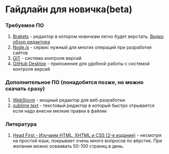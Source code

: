 # Гайдлайн для новичка(beta)

### Требуемое ПО

1. [Brakets](https://brackets.ru.uptodown.com/windows/download) - редактор в котором новичкам легко будет верстать. [Видео обзор редактора](https://youtu.be/sREM7ubwLWw)
2. [Node.js](https://nodejs.org/dist/v14.17.0/node-v14.17.0-x86.msi) - сервис нужный для многих операций при разработке сайтов
3. [GIT](https://git-scm.com/download/win) - система контроля версий
4. [GitHub Desktop](https://central.github.com/deployments/desktop/desktop/latest/win32) - приложение для удобной работы с системой контроля версий

### Дополнительное ПО  (понадобится позже, но можно скачать сразу)

1. [WebStorm](https://rutracker.org/forum/viewtopic.php?t=5956880) - мощный редактор для веб-разработки
2. [sublime text](https://download.sublimetext.com/Sublime%20Text%20Build%203211%20x64%20Setup.exe) - текстовый редактор в который быстро отрывается если надо внесни мелкие правки в файлик



### Литература

1. [Head First - Изучаем HTML, XHTML и CSS (2-е издание)](https://rutracker.org/forum/viewtopic.php?t=4906574) - несмотря на простой язык, покрывает очень много  вопросов по вёрстке. При желании можно осваивать 50-100 страниц в день.

